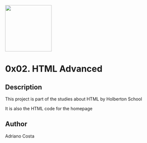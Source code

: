 <img width=150 src=https://user-images.githubusercontent.com/79386876/170882422-a1880b82-5f1d-497a-9b6a-7b5f52c454b2.png>

# 0x02. HTML Advanced

## Description

This project is part of the studies about HTML by Holberton School

It is also the HTML code for the homepage

## Author

Adriano Costa


